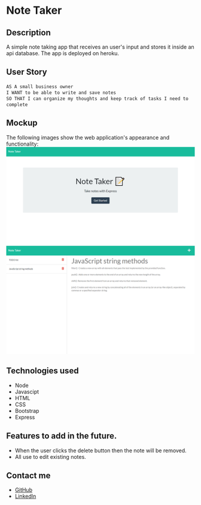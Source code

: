 # Note Taker

## Description
A simple note taking app that receives an user's input and stores it inside an api database.
The app is deployed on heroku.

## User Story

```
AS A small business owner
I WANT to be able to write and save notes
SO THAT I can organize my thoughts and keep track of tasks I need to complete
```

## Mockup

The following images show the web application's appearance and functionality:
![Existing notes are listed in the left-hand column with empty fields on the right-hand side for the new note’s title and text.](images\note-taker-start.PNG)
![Existing notes are listed in the left-hand column with empty fields on the right-hand side for the new note’s title and text.](images\note-taker.PNG)

## Technologies used

* Node
* Javascipt
* HTML
* CSS
* Bootstrap
* Express

## Features to add in the future.
* When the user clicks the delete button then the note will be removed.
* All use to edit existing notes.

## Contact me
* [GitHub](https://github.com/StevenLof777)
* [LinkedIn](https://www.linkedin.com/in/steven-lofquist-49312a19b/)
